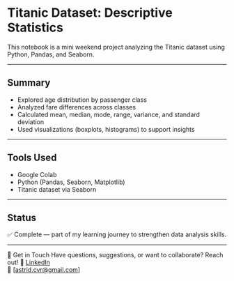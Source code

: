 # Titanic Dataset: Descriptive Statistics

This notebook is a mini weekend project analyzing the Titanic dataset using Python, Pandas, and Seaborn.

---

## Summary

- Explored age distribution by passenger class
- Analyzed fare differences across classes
- Calculated mean, median, mode, range, variance, and standard deviation
- Used visualizations (boxplots, histograms) to support insights

---

## Tools Used

- Google Colab
- Python (Pandas, Seaborn, Matplotlib)
- Titanic dataset via Seaborn

---

## Status

✅ Complete — part of my learning journey to strengthen data analysis skills.

---

💬 Get in Touch
Have questions, suggestions, or want to collaborate?
Reach out!
🔗 [LinkedIn](https://www.linkedin.com/in/villalobosastrid/)  
📧 [astrid.cvr@gmail.com]
